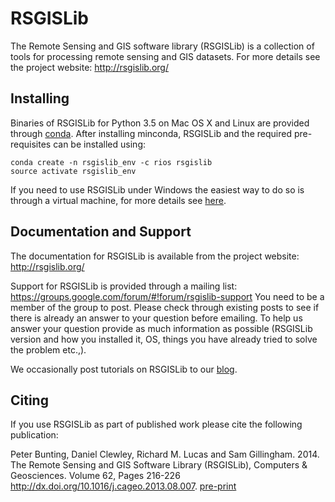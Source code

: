 # RSGISLib #

The Remote Sensing and GIS software library (RSGISLib) is a collection of tools for processing remote sensing and GIS datasets.
For more details see the project website: http://rsgislib.org/

## Installing ##

Binaries of RSGISLib for Python 3.5 on Mac OS X and Linux are provided through [conda](http://conda.pydata.org/miniconda.html). After installing minconda, RSGISLib and the required pre-requisites can be installed using:

```
conda create -n rsgislib_env -c rios rsgislib
source activate rsgislib_env
```

If you need to use RSGISLib under Windows the easiest way to do so is through a virtual machine, for more details see [here](https://spectraldifferences.wordpress.com/2014/09/24/installing-rsgislib-on-windows-through-a-virtual-machine).

## Documentation and Support ##

The documentation for RSGISLib is available from the project website: http://rsgislib.org/

Support for RSGISLib is provided through a mailing list: https://groups.google.com/forum/#!forum/rsgislib-support
You need to be a member of the group to post.
Please check through existing posts to see if there is already an answer to your question before emailing.
To help us answer your question provide as much information as possible (RSGISLib version and how you installed it, OS, things you have already tried to solve the problem etc.,).

We occasionally post tutorials on RSGISLib to our [blog](https://spectraldifferences.wordpress.com/tag/rsgislib/).

## Citing ##

If you use RSGISLib as part of published work please cite the following publication:

Peter Bunting, Daniel Clewley, Richard M. Lucas and Sam Gillingham. 2014. The Remote Sensing and GIS Software Library (RSGISLib), Computers & Geosciences. Volume 62, Pages 216-226 http://dx.doi.org/10.1016/j.cageo.2013.08.007.
[pre-print](http://rsgislib.org/publications/pbunting_etal_RSGISLib.pdf)


